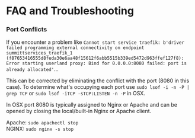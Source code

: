 # FAQ and Troubleshooting

### Port Conflicts

If you encounter a problem like `Cannot start service traefik: b'driver failed programming external connectivity on endpoint summittservices_traefik_1 (f87653416555d8feda30e6aa48f15612f6abb5515b339ed5472d963ffef127f8): Error starting userland proxy: Bind for 0.0.0.0:8080 failed: port is already allocated'`...

This can be corrected by eliminating the conflict with the port (8080 in this case).  To determine what's occupying each port use `sudo lsof -i -n -P | grep TCP` or `sudo lsof -iTCP -sTCP:LISTEN -n -P` in OSX.

In OSX port 8080 is typically assigned to Nginx or Apache and can be opened by closing the local/built-in Nginx or Apache client.  

  Apache: `sudo apachectl stop`  
  NGINX: `sudo nginx -s stop`
